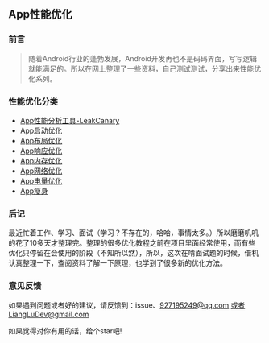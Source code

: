 ## App性能优化

### 前言

> 随着Android行业的蓬勃发展，Android开发再也不是码码界面，写写逻辑就能满足的。所以在网上整理了一些资料，自己测试测试，分享出来性能优化系列。

### 性能优化分类

- [App性能分析工具-LeakCanary](https://github.com/LiangLuDev/AppOptimize/blob/master/App%E6%80%A7%E8%83%BD%E5%88%86%E6%9E%90%E5%B7%A5%E5%85%B7-LeakCanary.md)
- [App启动优化](https://github.com/LiangLuDev/AppOptimize/blob/master/App%E5%90%AF%E5%8A%A8%E4%BC%98%E5%8C%96.md)
- [App布局优化](https://github.com/LiangLuDev/AppOptimize/blob/master/App%E5%B8%83%E5%B1%80%E4%BC%98%E5%8C%96.md)
- [App响应优化](https://github.com/LiangLuDev/AppOptimize/blob/master/App%E5%93%8D%E5%BA%94%E4%BC%98%E5%8C%96.md)
- [App内存优化](https://github.com/LiangLuDev/AppOptimize/blob/master/App%E5%86%85%E5%AD%98%E4%BC%98%E5%8C%96.md)
- [App网络优化](https://github.com/LiangLuDev/AppOptimize/blob/master/App%E7%BD%91%E7%BB%9C%E4%BC%98%E5%8C%96.md)
- [App电量优化](https://github.com/LiangLuDev/AppOptimize/blob/master/App%E7%94%B5%E9%87%8F%E4%BC%98%E5%8C%96.md)
- [App瘦身](https://github.com/LiangLuDev/AppOptimize/blob/ca76ff4267c5800bcf1e128f48b46587b28dc0ce/App%E7%98%A6%E8%BA%AB.md)


### 后记
最近忙着工作、学习、面试（学习？不存在的，哈哈，事情太多。）所以磨磨叽叽的花了10多天才整理完。整理的很多优化教程之前在项目里面经常使用，而有些优化只停留在会使用的阶段（不知所以然），所以，这次在啃面试题的时候，借机认真整理一下，查阅资料了解一下原理，也学到了很多新的优化方法。


### 意见反馈
如果遇到问题或者好的建议，请反馈到：issue、927195249@qq.com 或者LiangLuDev@gmail.com

如果觉得对你有用的话，给个star吧!